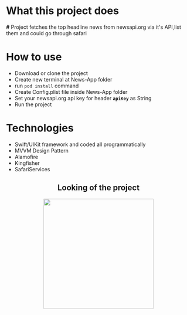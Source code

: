 <h1>What this project does</h1>
<b>#</b> Project fetches the top headline news from newsapi.org via it's API,list them and could go through safari 


<h1>How to use</h1>
<div>
  <ul>
    <li>Download or clone the project</li>
    <li>Create new terminal at News-App folder</li>
    <li>run <code>pod install</code> command</li>
    <li>Create Config.plist file inside News-App folder</li>
    <li>Set your newsapi.org api key for header <b><code>apiKey</code></b> as String</li>
    <li>Run the project</li>
  </ul> 
</div>
<h1>Technologies</h1>
<ul>
   <li> Swift/UIKit framework and coded all programmatically</li>
  <li> MVVM Design Pattern</li>
  <li> Alamofire </li>
  <li> Kingfisher </li>
  <li> SafariServices </li>
  </ul>
<div align="center"> 
<h2>Looking of the project</h2>



  <img src="https://github.com/malicelebii/News-App/assets/44670988/c324bb97-0a54-47d5-9810-12caf0738004" width="300"/>
</div>

